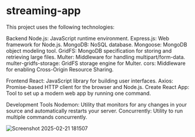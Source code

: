 # streaming-app
This project uses the following technologies:

Backend
Node.js: JavaScript runtime environment.
Express.js: Web framework for Node.js.
MongoDB: NoSQL database.
Mongoose: MongoDB object modeling tool.
GridFS: MongoDB specification for storing and retrieving large files.
Multer: Middleware for handling multipart/form-data.
multer-gridfs-storage: GridFS storage engine for Multer.
cors: Middleware for enabling Cross-Origin Resource Sharing.

Frontend
React: JavaScript library for building user interfaces.
Axios: Promise-based HTTP client for the browser and Node.js.
Create React App: Tool to set up a modern web app by running one command.

Development Tools
Nodemon: Utility that monitors for any changes in your source and automatically restarts your server.
Concurrently: Utility to run multiple commands concurrently.

![Screenshot 2025-02-21 181507](https://github.com/user-attachments/assets/32c7ab4b-5435-442e-822c-3b43ebf5a735)
